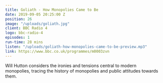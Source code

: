 ```yaml
---
title: Goliath - How Monopolies Came to Be
date: 2019-09-05 20:25:00 Z
position: 26
image: "/uploads/goliath.jpg"
client: BBC Radio 4
logo: bbc-radio-4
episodes: 1
run-time: 28 mins
listen: "/uploads/goliath-how-monopolies-came-to-be-preview.mp3"
link: https://www.bbc.co.uk/programmes/m0003zvn
---
```


Will Hutton considers the ironies and tensions central to modern monopolies, tracing the history of monopolies and public attitudes towards them.